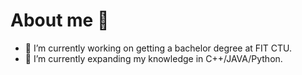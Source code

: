 # About me 👋

- 🔭 I’m currently working on getting a bachelor degree at FIT CTU.
- 🌱 I’m currently expanding my knowledge in C++/JAVA/Python.


